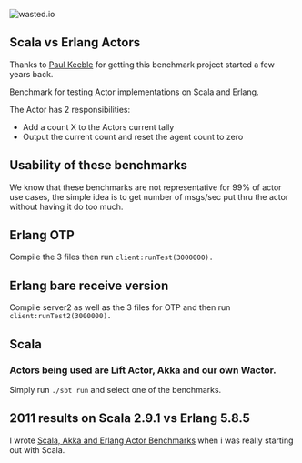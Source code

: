 ![wasted.io](http://wasted.io/images/soon/wasted.png)

## Scala vs Erlang Actors

Thanks to [Paul Keeble](https://github.com/PaulKeeble) for getting this benchmark project started a few years back.

Benchmark for testing Actor implementations on Scala and Erlang.

The Actor has 2 responsibilities:

- Add a count X to the Actors current tally
- Output the current count and reset the agent count to zero

## Usability of these benchmarks

We know that these benchmarks are not representative for 99% of actor use cases, the simple idea is to get number of msgs/sec put thru the actor without having it do too much.

## Erlang OTP

Compile the 3 files then run ```client:runTest(3000000).```

## Erlang bare receive version

Compile server2 as well as the 3 files for OTP and then run ```client:runTest2(3000000).```

## Scala

### Actors being used are Lift Actor, Akka and our own Wactor.

Simply run ```./sbt run``` and select one of the benchmarks.


## 2011 results on Scala 2.9.1 vs Erlang 5.8.5

I wrote [Scala, Akka and Erlang Actor Benchmarks](http://uberblo.gs/2011/12/scala-akka-and-erlang-actor-benchmarks) when i was really starting out with Scala.


